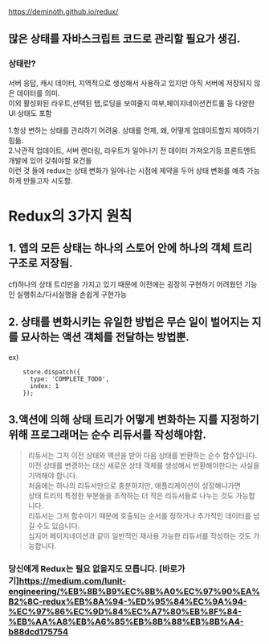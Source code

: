 https://deminoth.github.io/redux/

## 많은 **상태**를 자바스크립트 코드로 관리할 필요가 생김.


### 상태란?  
서버 응답, 캐시 데이터, 지역적으로 생성해서 사용하고 있지만 아직 서버에 저장되지 않은 데이터를 의미.  
이외 활성화된 라우트,선택된 탭,로딩을 보여줄지 여부,페이지네이션컨트롤 등 다양한 UI 상태도 포함  


1.항상 변하는 상태를 관리하기 어려움. 상태를 언제, 왜, 어떻게 업데이트할지 제어하기 힘듦.  
2.낙관적 업데이트, 서버 렌더링, 라우트가 일어나기 전 데이터 가져오기등 프론트엔트 개발에 있어 갖춰야할 요건들   
이런 것 들에 redux는 상태 변화가 일어나는 시점에 제약을 두어 상태 변화를 예측 가능하게 만들고자 시도함.  


# Redux의 3가지 원칙  
## 1. 앱의 모든 상태는 하나의 스토어 안에 하나의 객체 트리 구조로 저장됨.  
cf)하나의 상태 트리만을 가지고 있기 때문에 이전에는 굉장히 구현하기 어려웠던 기능인 실행취소/다시실행을 손쉽게 구현가능  


## 2. 상태를 변화시키는 유일한 방법은 무슨 일이 벌어지는 지를 묘사하는 액션 객체를 전달하는 방법뿐.  
ex)  
```
	store.dispatch({
	  type: 'COMPLETE_TODO',
	  index: 1
	});
```


## 3.액션에 의해 상태 트리가 어떻게 변화하는 지를 지정하기 위해 프로그래머는 순수 리듀서를 작성해야함.  
>리듀서는 그저 이전 상태와 액션을 받아 다음 상태를 반환하는 순수 함수입니다.  
>이전 상태를 변경하는 대신 새로운 상태 객체를 생성해서 반환해야한다는 사실을 기억해야 합니다.   
>처음에는 하나의 리듀서만으로 충분하지만, 애플리케이션이 성장해나가면  
>상태 트리의 특정한 부분들을 조작하는 더 작은 리듀서들로 나누는 것도 가능합니다.   
>리듀서는 그저 함수이기 때문에 호출되는 순서를 정하거나 추가적인 데이터를 넘길 수도 있습니다.   
>심지어 페이지네이션과 같이 일반적인 재사용 가능한 리듀서를 작성하는 것도 가능합니다.  


### 당신에게 Redux는 필요 없을지도 모릅니다.  [바로가기]https://medium.com/lunit-engineering/%EB%8B%B9%EC%8B%A0%EC%97%90%EA%B2%8C-redux%EB%8A%94-%ED%95%84%EC%9A%94-%EC%97%86%EC%9D%84%EC%A7%80%EB%8F%84-%EB%AA%A8%EB%A6%85%EB%8B%88%EB%8B%A4-b88dcd175754